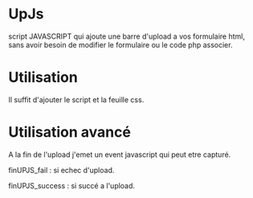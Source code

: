 UpJs
====

script JAVASCRIPT qui ajoute une barre d'upload a vos formulaire html, sans avoir besoin de modifier le formulaire ou le code php associer.

Utilisation
===========
Il suffit d'ajouter le script et la feuille css.

Utilisation avancé
==================
A la fin de l'upload j'emet un event javascript qui peut etre capturé.

finUPJS_fail : si echec d'upload.

finUPJS_success : si succé a l'upload.
